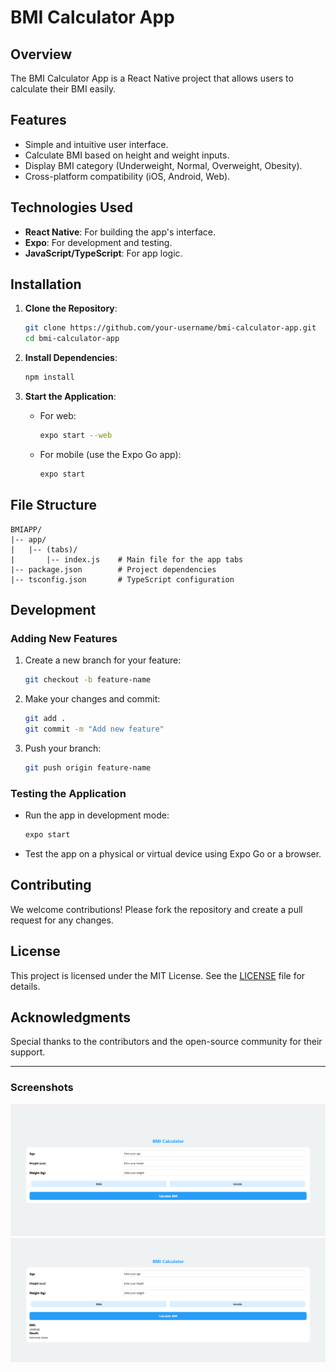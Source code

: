 # BMI Calculator App

## Overview
The BMI Calculator App is a React Native project that allows users to calculate their BMI easily. 
## Features
- Simple and intuitive user interface.
- Calculate BMI based on height and weight inputs.
- Display BMI category (Underweight, Normal, Overweight, Obesity).
- Cross-platform compatibility (iOS, Android, Web).

## Technologies Used
- **React Native**: For building the app's interface.
- **Expo**: For development and testing.
- **JavaScript/TypeScript**: For app logic.

## Installation

1. **Clone the Repository**:
   ```bash
   git clone https://github.com/your-username/bmi-calculator-app.git
   cd bmi-calculator-app
   ```

2. **Install Dependencies**:
   ```bash
   npm install
   ```

3. **Start the Application**:
   - For web:
     ```bash
     expo start --web
     ```
   - For mobile (use the Expo Go app):
     ```bash
     expo start
     ```

## File Structure
```
BMIAPP/
|-- app/
|   |-- (tabs)/
|       |-- index.js    # Main file for the app tabs
|-- package.json        # Project dependencies
|-- tsconfig.json       # TypeScript configuration
```

## Development

### Adding New Features
1. Create a new branch for your feature:
   ```bash
   git checkout -b feature-name
   ```

2. Make your changes and commit:
   ```bash
   git add .
   git commit -m "Add new feature"
   ```

3. Push your branch:
   ```bash
   git push origin feature-name
   ```

### Testing the Application
- Run the app in development mode:
  ```bash
  expo start
  ```
- Test the app on a physical or virtual device using Expo Go or a browser.

## Contributing
We welcome contributions! Please fork the repository and create a pull request for any changes.

## License
This project is licensed under the MIT License. See the [LICENSE](LICENSE) file for details.

## Acknowledgments
Special thanks to the contributors and the open-source community for their support.

---

### Screenshots
![Home Screen](BMI1.PNG)
![BMI Results](BMI2.PNG)
